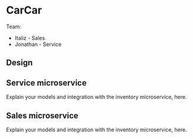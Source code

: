 # CarCar

Team:

* Italiz - Sales
* Jonathan - Service

## Design

## Service microservice

Explain your models and integration with the inventory
microservice, here.

## Sales microservice

Explain your models and integration with the inventory
microservice, here.
